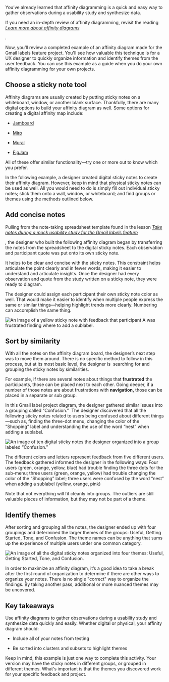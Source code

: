 

You’ve already learned that affinity diagramming is a quick and easy way to gather observations during a usability study and synthesize data.

If you need an in-depth review of affinity diagramming, revisit the reading [_Learn more about affinity diagrams_](https://www.coursera.org/learn/conduct-ux-research/supplement/5FfQh/learn-more-about-creating-affinity-diagrams)

_._

Now, you’ll review a completed example of an affinity diagram made for the Gmail labels feature project. You'll see how valuable this technique is for a UX designer to quickly organize information and identify themes from the user feedback. You can use this example as a guide when you do your own affinity diagramming for your own projects. 

## **Choose a sticky note tool**

Affinity diagrams are usually created by putting sticky notes on a whiteboard, window, or another blank surface. Thankfully, there are many digital options to build your affinity diagram as well. Some options for creating a digital affinity map include: 

- [Jamboard](http://jamboard.google.com)
    

- [Miro](https://miro.com/)
    

- [Mural](https://www.mural.co/)
    

- [FigJam](https://www.figma.com/figjam/)
    

All of these offer similar functionality—try one or more out to know which you prefer. 

In the following example, a designer created digital sticky notes to create their affinity diagram. However, keep in mind that physical sticky notes can be used as well. All you would need to do is simply fill out individual sticky notes; stick them onto a wall, window, or whiteboard; and find groups or themes using the methods outlined below. 

## **Add concise notes**

Pulling from the note-taking spreadsheet template found in the lesson [_Take notes during a mock usability study for the Gmail labels feature_](https://www.coursera.org/learn/conduct-ux-research/supplement/PT6RI/activity-take-notes-during-a-usability-study)

_,_ the designer who built the following affinity diagram began by transferring the notes from the spreadsheet to the digital sticky notes. Each observation and participant quote was put onto its own sticky note.

It helps to be clear and concise with the sticky notes. This constraint helps articulate the point clearly and in fewer words, making it easier to understand and articulate insights. Once the designer had every observation and quote from the study written on a sticky note, they were ready to diagram.

The designer could assign each participant their own sticky note color as well. That would make it easier to identify when multiple people express the same or similar things—helping highlight trends more clearly. Numbering can accomplish the same thing. 

![An image of a yellow sticky note with feedback that participant A was frustrated finding where to add a sublabel.](https://d3c33hcgiwev3.cloudfront.net/imageAssetProxy.v1/dz0Annq2TuW6Et-DxaXCPw_bf5185b910b643b3a7b75c8bce6f8cf1_0JYrqYRIkZw87oyGpe_sszCcAD9kBZYUViBKWsWl13CsepDmXEUHdO7Yrz3SVqI0HvTQIUFzMk99z7VFUQJGumQszeZIt9AQluMiyc66ryFmowwvzr_P3DNfdnJHyB08CHI4NIP54G046HQWQTZb8r9RmuMuvaGLBJtTv_Dgxc7_GO54Vv703UQtSAdmrvdJzVlLsNKE-J68R5KE9WYKg6LHr1u-OUnYtmHUDg?expiry=1745020800000&hmac=XQigpRX9W7m1w1JlofXbSYC-xjTEe9u9XFGmx9zF6A0)

## **Sort by similarity**

With all the notes on the affinity diagram board, the designer’s next step was to move them around. There is no specific method to follow in this process, but at its most basic level, the designer is  searching for and grouping the sticky notes by similarities. 

For example, if there are several notes about things that **frustrated** the participants, those can be placed next to each other. Going deeper, if a number of those notes are about frustrations with **navigation,** those can be placed in a separate or sub group.  

In this Gmail label project diagram, the designer gathered similar issues into a grouping called “Confusion.”  The designer discovered that all the following sticky notes related to users being confused about different things—such as, finding the three-dot menu, changing the color of the “Shopping” label and understanding the use of the word “nest” when adding a sublabel.

![An image of ten digital sticky notes the designer organized into a group labeled “Confusion.”](https://d3c33hcgiwev3.cloudfront.net/imageAssetProxy.v1/3eyuNsg3SBGMdITbSLhE3Q_1b2d8898a21046bbb23cb60337651cf1_ueJ6qAj2uoPUcanPt7nhm5xkphyolrzVSppgVyOAsr5-G-Ku2X2dmxKBnFrpmHND7JzNd_zgDU82cFPOYbfXEzwwDWjBqDDefRAGJpb91Sfmm3ZLiV7vHT7tAvXrhwSwhowLHE43JI-P5wo7QaIhAp3rCU5EDT3l-pvJ7nsMYfSDWIXJhlllB107ZgtBkqlM24zvlrReXzwasl9Y6qg0fL6j19oJdnmEEp6-wQ?expiry=1745020800000&hmac=n_xskTCYm9hF08sm_UmrggDBZp2W64qWl-_BfhAGiOE)

The different colors and letters represent feedback from five different users. The feedback gathered informed the designer in the following ways: Four users (green, orange, yellow, blue) had trouble finding the three dots for the sub-menu; three users (green, orange, yellow) had trouble changing the color of the “Shopping” label; three users were confused by the word “nest” when adding a sublabel (yellow, orange, pink)

Note that not everything will fit cleanly into groups. The outliers are still valuable pieces of information, but they may not be part of a theme.

## **Identify themes**

After sorting and grouping all the notes, the designer ended up with four groupings and determined the larger themes of the groups: Useful, Getting Started, Tone, and Confusion. The theme names can be anything that sums up the experience of multiple users under one common category.

![An image of all the digital sticky notes organized into four themes: Useful, Getting Started, Tone, and Confusion.](https://d3c33hcgiwev3.cloudfront.net/imageAssetProxy.v1/FdqqFcI0SPiEe2VcV24geA_3a57afb983ac4aee82870517a2f6dff1_brsUxg_zTWwXRl5SpHxx8a3Kav7DIcpqtJyao5EKo8-FFBMrI5sRg0ZtGk_b1i_YKp6a4UokvNGKoMwdkqpeU5Ab0CntZ9mCst0ODykxWVatnFUaQvMwMlXjpMPUPEF5BI0icVaC5e5Z9APdKfb8H1opsvAUjXAncVPOwq2VcXKu5MjmdxL9hNUZ-LcFeXuUDte2bR05OdaU3wlchQgbTVZIvhEwjMjsKBHE9g?expiry=1745020800000&hmac=XZYSkN83G9tcliNSNVEXlDPtiR37gsoDQgbgCYL0blQ)

In order to maximize an affinity diagram, it’s a good idea to take a break after the first round of organization to determine if there are other ways to organize your notes. There is no single "correct" way to organize the findings. By taking another pass, additional or more nuanced themes may be uncovered. 

## **Key takeaways** 

Use affinity diagrams to gather observations during a usability study and synthesize data quickly and easily. Whether digital or physical, your affinity diagram should:

- Include all of your notes from testing
    
- Be sorted into clusters and subsets to highlight themes
    

Keep in mind, this example is just one way to complete this activity. Your version may have the sticky notes in different groups, or grouped in different themes. What's important is that the themes you discovered work for your specific feedback and project.